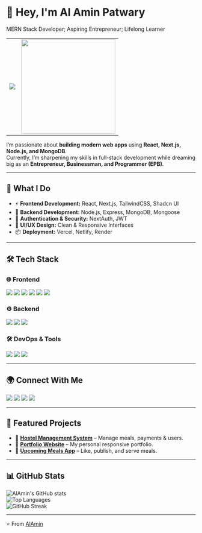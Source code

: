 # 👋 Hey, I'm Al Amin Patwary 

MERN Stack Developer; Aspiring Entrepreneur; Lifelong Learner


<table>
  <tr>
    <td>
     <p>
        <img src="https://readme-typing-svg.herokuapp.com?font=Fira+Code&size=28&duration=3000&color=93C5FD&center=true&vCenter=true&lines=I'm+a+Lifelong+Learner|;I'm+a+creative+coder;I'm+a+problem+solver" />
      </p>
    </td>
    <td>
      <img src="https://media.giphy.com/media/qgQUggAC3Pfv687qPC/giphy.gif" width="250"/>
    </td>
  </tr>
</table>


I’m passionate about **building modern web apps** using **React, Next.js, Node.js, and MongoDB**.  
Currently, I’m sharpening my skills in full-stack development while dreaming big as an **Entrepreneur, Businessman, and Programmer (EPB)**.  

---

## 🚀 What I Do  
- ⚡ **Frontend Development:** React, Next.js, TailwindCSS, Shadcn UI  
- 🔗 **Backend Development:** Node.js, Express, MongoDB, Mongoose  
- 🔐 **Authentication & Security:** NextAuth, JWT  
- 🎨 **UI/UX Design:** Clean & Responsive Interfaces  
- 📦 **Deployment:** Vercel, Netlify, Render  

---

## 🛠 Tech Stack  

### 🌐 Frontend
<p>
<img src="https://img.shields.io/badge/React-20232A?style=for-the-badge&logo=react&logoColor=61DAFB"/>
<img src="https://img.shields.io/badge/React_Router-CA4245?style=for-the-badge&logo=react-router&logoColor=white"/>
<img src="https://img.shields.io/badge/Tailwind_CSS-38B2AC?style=for-the-badge&logo=tailwind-css&logoColor=white"/>
<img src="https://img.shields.io/badge/JavaScript-323330?style=for-the-badge&logo=javascript&logoColor=F7DF1E"/>
<img src="https://img.shields.io/badge/HTML5-E34F26?style=for-the-badge&logo=html5&logoColor=white"/>
<img src="https://img.shields.io/badge/CSS3-1572B6?style=for-the-badge&logo=css3&logoColor=white"/>
</p>

### ⚙️ Backend
<p>
<img src="https://img.shields.io/badge/Node.js-339933?style=for-the-badge&logo=nodedotjs&logoColor=white"/>
<img src="https://img.shields.io/badge/Express.js-404D59?style=for-the-badge"/>
<img src="https://img.shields.io/badge/MongoDB-4EA94B?style=for-the-badge&logo=mongodb&logoColor=white"/>
</p>

### 🛠 DevOps & Tools
<p>
<img src="https://img.shields.io/badge/Git-F05032?style=for-the-badge&logo=git&logoColor=white"/>
<img src="https://img.shields.io/badge/Firebase-FFCA28?style=for-the-badge&logo=firebase&logoColor=black"/>
<img src="https://img.shields.io/badge/VS_Code-007ACC?style=for-the-badge&logo=visualstudiocode&logoColor=white"/>
</p>

---

## 🌍 Connect With Me
<p>
<a href="https://www.linkedin.com/in/alamin-epb/"><img src="https://img.shields.io/badge/LinkedIn-0077B5?style=for-the-badge&logo=linkedin&logoColor=white"/></a>
<a href="https://alamin-15553.web.app/"><img src="https://img.shields.io/badge/Portfolio-000000?style=for-the-badge&logo=vercel&logoColor=white"/></a>
<a href="mailto:alaminhossen176466@gmail.com"><img src="https://img.shields.io/badge/Email-D14836?style=for-the-badge&logo=gmail&logoColor=white"/></a>
<a href="https://wa.me/8801882412260"><img src="https://img.shields.io/badge/WhatsApp-25D366?style=for-the-badge&logo=whatsapp&logoColor=white"/></a>
</p>


---

## 📂 Featured Projects  

- 🔹 [**Hostel Management System**](https://github.com/malamin59/hostel-management) – Manage meals, payments & users.  
- 🔹 [**Portfolio Website**](https://github.com/malamin59/portfolio) – My personal responsive portfolio.  
- 🔹 [**Upcoming Meals App**](https://github.com/malamin59/upcoming-meals) – Like, publish, and serve meals.  

---

## 📊 GitHub Stats  

![AlAmin's GitHub stats](https://github-readme-stats.vercel.app/api?username=malamin59&show_icons=true&theme=radical)  
![Top Languages](https://github-readme-stats.vercel.app/api/top-langs/?username=malamin59&layout=compact&theme=radical)  
![GitHub Streak](https://streak-stats.demolab.com?user=malamin59&theme=radical)  

---

⭐️ From [AlAmin](https://github.com/malamin59)  
